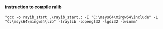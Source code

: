 #### instruction to compile ralib 
```
"gcc -o rayib_start .\rayib_start.c -I "C:\msys64\mingw64\include" -L "C:\msys64\mingw64\lib" -lraylib -lopengl32 -lgdi32 -lwinmm"
```